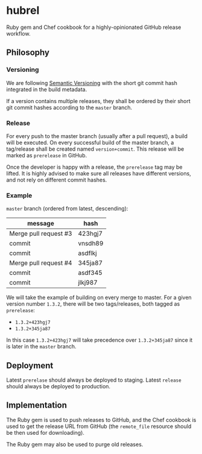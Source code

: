 # hubrel

Ruby gem and Chef cookbook for a highly-opinionated GitHub release workflow.

## Philosophy

### Versioning

We are following [Semantic Versioning](http://semver.org/) with the short git commit hash integrated in the build metadata.

If a version contains multiple releases, they shall be ordered by their short git commit hashes according to the `master` branch.

### Release

For every push to the master branch (usually after a pull request), a build will be executed. On every successful build of the master branch, a tag/release shall be created named `version+commit`. This release will be marked as `prerelease` in GitHub.

Once the developer is happy with a release, the `prerelease` tag may be lifted. It is highly advised to make sure all releases have different versions, and not rely on different commit hashes.

### Example

`master` branch (ordered from latest, descending):

| message               | hash    |
| --------------------- |-------- |
| Merge pull request #3 | 423hgj7 |
| commit                | vnsdh89 |
| commit                | asdflkj |
| Merge pull request #4 | 345ja87 |
| commit                | asdf345 |
| commit                | jlkj987 |

We will take the example of building on every merge to master. For a given version number `1.3.2`, there will be two tags/releases, both tagged as `prerelease`:
 - `1.3.2+423hgj7`
 - `1.3.2+345ja87`

In this case `1.3.2+423hgj7` will take precedence over `1.3.2+345ja87` since it is later in the `master` branch.

## Deployment

Latest `prerelase` should always be deployed to staging.
Latest `release` should always be deployed to production.

## Implementation

The Ruby gem is used to push releases to GitHub, and the Chef cookbook is used to get the release URL from GitHub (the `remote_file` resource should be then used for downloading).

The Ruby gem may also be used to purge old releases.
